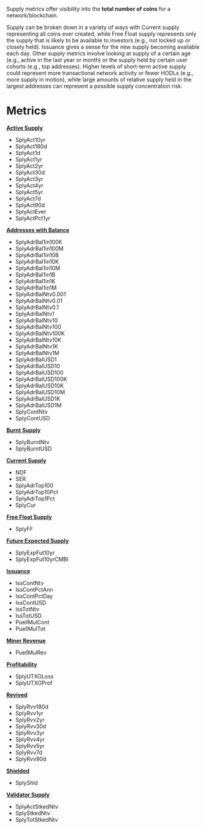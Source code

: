 
Supply metrics offer visibility into the **total number of coins** for a network/blockchain.&#x20;

Supply can be broken down in a variety of ways with Current supply representing all coins ever created, while Free Float supply represents only the supply that is likely to be available to investors (e.g., not locked up or closely held).  Issuance gives a sense for the new supply becoming available each day.  Other supply metrics involve looking at supply of a certain age (e.g., active in the last year or month) or the supply held by certain user cohorts (e.g., top addresses).   Higher levels of short-term active supply could represent more transactional network activity or fewer HODLs (e.g., more supply in motion), while large amounts of relative supply held in the largest addresses can represent a possible supply concentration risk.&#x20;

# Metrics

[**Active Supply**](active-supply.md)
* SplyAct10yr
* SplyAct180d
* SplyAct1d
* SplyAct1yr
* SplyAct2yr
* SplyAct30d
* SplyAct3yr
* SplyAct4yr
* SplyAct5yr
* SplyAct7d
* SplyAct90d
* SplyActEver
* SplyActPct1yr

[**Addresses with Balance**](addresses-with-balance.md)
* SplyAdrBal1in100K
* SplyAdrBal1in100M
* SplyAdrBal1in10B
* SplyAdrBal1in10K
* SplyAdrBal1in10M
* SplyAdrBal1in1B
* SplyAdrBal1in1K
* SplyAdrBal1in1M
* SplyAdrBalNtv0.001
* SplyAdrBalNtv0.01
* SplyAdrBalNtv0.1
* SplyAdrBalNtv1
* SplyAdrBalNtv10
* SplyAdrBalNtv100
* SplyAdrBalNtv100K
* SplyAdrBalNtv10K
* SplyAdrBalNtv1K
* SplyAdrBalNtv1M
* SplyAdrBalUSD1
* SplyAdrBalUSD10
* SplyAdrBalUSD100
* SplyAdrBalUSD100K
* SplyAdrBalUSD10K
* SplyAdrBalUSD10M
* SplyAdrBalUSD1K
* SplyAdrBalUSD1M
* SplyContNtv
* SplyContUSD

[**Burnt Supply**](burnt-supply.md)
* SplyBurntNtv
* SplyBurntUSD

[**Current Supply**](current-supply.md)
* NDF
* SER
* SplyAdrTop100
* SplyAdrTop10Pct
* SplyAdrTop1Pct
* SplyCur

[**Free Float Supply**](free-float-supply.md)
* SplyFF

[**Future Expected Supply**](future-expected-supply.md)
* SplyExpFut10yr
* SplyExpFut10yrCMBI

[**Issuance**](supply-issuance.md)
* IssContNtv
* IssContPctAnn
* IssContPctDay
* IssContUSD
* IssTotNtv
* IssTotUSD
* PuellMulCont
* PuellMulTot

[**Miner Revenue**](miner-revenue.md)
* PuellMulRev

[**Profitability**](profitability.md)
* SplyUTXOLoss
* SplyUTXOProf

[**Revived**](revived-supply.md)
* SplyRvv180d
* SplyRvv1yr
* SplyRvv2yr
* SplyRvv30d
* SplyRvv3yr
* SplyRvv4yr
* SplyRvv5yr
* SplyRvv7d
* SplyRvv90d

[**Shielded**](shielded-supply.md)
* SplyShld

[**Validator Supply**](validator-supply.md)
* SplyActStkedNtv
* SplyStkedNtv
* SplyTotStkedNtv